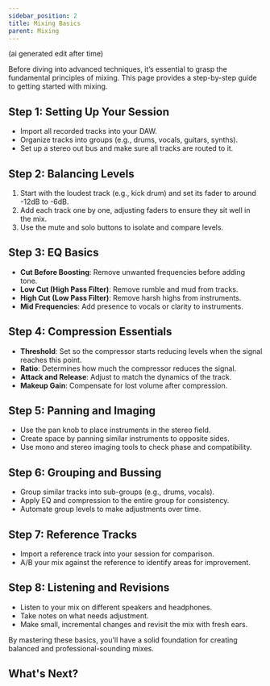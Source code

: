 ```yaml
---
sidebar_position: 2
title: Mixing Basics
parent: Mixing
---
```


(ai generated edit after time)

Before diving into advanced techniques, it’s essential to grasp the fundamental principles of mixing. This page provides a step-by-step guide to getting started with mixing.

## Step 1: Setting Up Your Session

- Import all recorded tracks into your DAW.
- Organize tracks into groups (e.g., drums, vocals, guitars, synths).
- Set up a stereo out bus and make sure all tracks are routed to it.

## Step 2: Balancing Levels

1. Start with the loudest track (e.g., kick drum) and set its fader to around -12dB to -6dB.
2. Add each track one by one, adjusting faders to ensure they sit well in the mix.
3. Use the mute and solo buttons to isolate and compare levels.

## Step 3: EQ Basics

- **Cut Before Boosting**: Remove unwanted frequencies before adding tone.
- **Low Cut (High Pass Filter)**: Remove rumble and mud from tracks.
- **High Cut (Low Pass Filter)**: Remove harsh highs from instruments.
- **Mid Frequencies**: Add presence to vocals or clarity to instruments.

## Step 4: Compression Essentials

- **Threshold**: Set so the compressor starts reducing levels when the signal reaches this point.
- **Ratio**: Determines how much the compressor reduces the signal.
- **Attack and Release**: Adjust to match the dynamics of the track.
- **Makeup Gain**: Compensate for lost volume after compression.

## Step 5: Panning and Imaging

- Use the pan knob to place instruments in the stereo field.
- Create space by panning similar instruments to opposite sides.
- Use mono and stereo imaging tools to check phase and compatibility.

## Step 6: Grouping and Bussing

- Group similar tracks into sub-groups (e.g., drums, vocals).
- Apply EQ and compression to the entire group for consistency.
- Automate group levels to make adjustments over time.

## Step 7: Reference Tracks

- Import a reference track into your session for comparison.
- A/B your mix against the reference to identify areas for improvement.

## Step 8: Listening and Revisions

- Listen to your mix on different speakers and headphones.
- Take notes on what needs adjustment.
- Make small, incremental changes and revisit the mix with fresh ears.

By mastering these basics, you'll have a solid foundation for creating balanced and professional-sounding mixes.

## What's Next?
